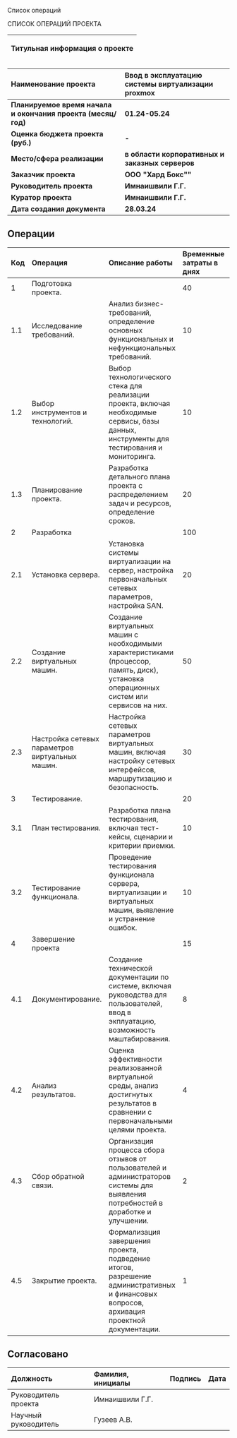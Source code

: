 ﻿﻿Список операций

СПИСОК ОПЕРАЦИЙ ПРОЕКТА

|<p>**Титульная информация о проекте**</p><p></p>|
| :-: |

|**Наименование проекта**|**Ввод в эксплуатацию системы виртуализации proxmox**|
| :- | :- |
|**Планируемое время начала и окончания проекта (месяц/год)**|**01.24-05.24**|
|**Оценка бюджета проекта (руб.)**|**-**|
|**Место/сфера реализации**|**в области корпоративных и заказных серверов**|
|**Заказчик проекта**|**ООО "Хард Бокс""**|
|**Руководитель проекта**|**Имнаишвили Г.Г.**|
|**Куратор проекта**|**Имнаишвили Г.Г.**|
|**Дата создания документа**|**28.03.24**|


## Операции

| Код | Операция                                        | Описание работы                                                                                                                              | Временные затраты в днях | Артефакт                                                                          |
|:----|:------------------------------------------------|:---------------------------------------------------------------------------------------------------------------------------------------------|:-------------------------|:----------------------------------------------------------------------------------|
| 1   | Подготовка проекта.                             |                                                                                                                                              | 40                       ||     |
| 1.1 | Исследование требований.                        | Анализ бизнес-требований, определение основных функциональных и нефункциональных требований.                                                 | 10                       | Документ с требованиями, включающий функциональные и нефункциональные требования. |
| 1.2 | Выбор инструментов и технологий.                | Выбор технологического стека для реализации проекта, включая необходимые сервисы, базы данных, инструменты для тестирования и мониторинга.   | 10                       | Технический отчет с обоснованием выбора технологического стека.                   |
| 1.3 | Планирование проекта.                           | Разработка детального плана проекта с распределением задач и ресурсов, определение сроков.                                                   | 20                       | Подробный план проекта с распределением задач и оценкой сроков выполнения.        |
| 2   | Разработка                                      |                                                                                                                                              | 100                      ||     |
| 2.1 | Установка сервера.                              | Установка системы виртуализации на сервер, настройка первоначальных сетевых параметров, настройка SAN.                                       | 20                       | Сервер с установленной ОС готов к развертыванию сервисов.                         |
| 2.2 | Создание виртуальных машин.                     | Создание виртуальных машин с необходимыми характеристиками (процессор, память, диск), установка операционных систем или сервисов на них.     | 50                       | Виртуальные машины готовы к использованию.                                        |
| 2.3 | Настройка сетевых параметров виртуальных машин. | Настройка сетевых параметров виртуальных машин, включая настройку сетевых интерфейсов, маршрутизацию и безопасность.                         | 30                       | Виртуальные машины настроены для безопасной работы в сети.                        |
| 3   | Тестирование.                                   |                                                                                                                                              | 20                       |                                                                                   |
| 3.1 | План тестирования.                              | Разработка плана тестирования, включая тест-кейсы, сценарии и критерии приемки.                                                              | 10                       | План тестирования с описанием тест-кейсов и сценариев.                            |
| 3.2 | Тестирование функционала.                       | Проведение тестирования функционала сервера, виртуализации и виртуальных машин, выявление и устранение ошибок.                               | 10                       | Отчет о проведенном тестировании с описанием найденных ошибок и их исправлением.  |
| 4   | Завершение проекта                              |                                                                                                                                              | 15                       ||
| 4.1 | Документирование.                               | Создание технической документации по системе, включая руководства для пользователей, ввод в экплуатацию, возможность маштабирования.         | 8                        | Комплект технической документации.                                                |
| 4.2 | Анализ результатов.                             | Оценка эффективности реализованной виртуальной среды, анализ достигнутых результатов в сравнении с первоначальными целями проекта.           | 4                        | Отчет об анализе результатов с сопоставлением с целями проекта.                   |
| 4.3 | Сбор обратной связи.                            | Организация процесса сбора отзывов от пользователей и администраторов системы для выявления потребностей в доработке и улучшении.            | 2                        | Сводка отзывов от пользователей и предложения по улучшению.                       |
| 4.5 | Закрытие проекта.                               | Формализация завершения проекта, подведение итогов, разрешение административных и финансовых вопросов, архивация проектной документации.     | 1                        | Итоговый отчет по проекту и архив проектной документации.                         |

## Согласовано

| Должность            | Фамилия, инициалы |Подпись|Дата |
|:---------------------|:------------------|:------|:----|
| Руководитель проекта | Имнаишвили Г.Г.   |       |     |
| Научный руководитель | Гузеев А.В.       |       |     |